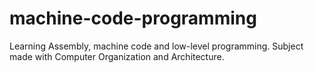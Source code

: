 # machine-code-programming
Learning Assembly, machine code and low-level programming. Subject made with Computer Organization and Architecture.
